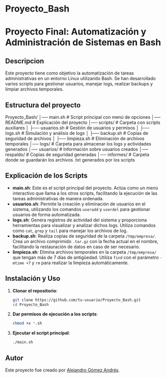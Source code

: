 # Proyecto_Bash

# Proyecto Final: Automatización y Administración de Sistemas en Bash

## Descripcion

Este proyecto tiene como objetivo la automatización de tareas administrativas en un entorno Linux utilizando Bash.
Se han desarrollado varios scripts para gestionar usuarios, manejar logs, realizar backups y limpiar archivos temporales.

## Estructura del proyecto

Proyecto_Bash/
│── main.sh               # Script principal con menú de opciones
│── README.md             # Explicación del proyecto
│── scripts/              # Carpeta con scripts auxiliares
│   ├── usuarios.sh       # Gestión de usuarios y permisos
│   ├── logs.sh           # Simulación y análisis de logs
│   ├── backup.sh         # Copias de seguridad de archivos
│   ├── limpieza.sh       # Eliminación de archivos temporales
│── logs/                 # Carpeta para almacenar los logs y actividades generados
│── usuarios/             # Información sobre usuarios creados
│── respaldo/             # Copias de seguridad generadas
│── informes/             # Carpeta donde se guardarán los archivos .txt generados por los scripts


## Explicación de los Scripts

- **main.sh**: Este es el script principal del proyecto. Actúa como un menú interactivo que llama a los otros scripts, facilitando la ejecución de las tareas administrativas de manera ordenada.
- **usuarios.sh**: Permite la creación y eliminación de usuarios en el sistema, utilizando los comandos `useradd` y `userdel` para gestionar usuarios de forma automatizada.
- **logs.sh**: Genera registros de actividad del sistema y proporciona herramientas para visualizar y analizar dichos logs. Utiliza comandos como `cat`, `grep` y `tail` para manejar los archivos de log.
- **backup.sh**: Realiza copias de seguridad de la carpeta `/tmp/empresa/`. Crea un archivo comprimido `.tar.gz` con la fecha actual en el nombre, facilitando la restauración de datos en caso de ser necesario.
- **limpieza.sh**: Elimina archivos temporales en la carpeta `/tmp/empresa/` que tengan más de 7 días de antigüedad. Utiliza `find` con el parámetro `-mtime +7` y `rm` para realizar la limpieza automáticamente.

## Instalación y Uso

1. **Clonar el repositorio**:

   ```bash
   git clone https://github.com/tu-usuario/Proyecto_Bash.git
   cd Proyecto_Bash
1. **Dar permisos de ejecución a los scripts**:

   ```bash
   chmod +x *.sh
3. **Ejecutar el script principal**:

   ```bash
   ./main.sh

## Autor

Este proyecto fue creado por [Alejandro Gómez Andrés](https://github.com/Alex298473).

